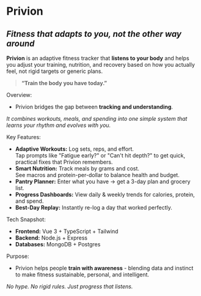 # Privion
## _Fitness that adapts to you, not the other way around_

**Privion** is an adaptive fitness tracker that **listens to your body** and helps you adjust your training, nutrition, and recovery based on how you actually feel, not rigid targets or generic plans.

> **“Train the body you have today.”**

Overview:  
- Privion bridges the gap between **tracking and understanding**.

_It combines workouts, meals, and spending into one simple system that learns your rhythm and evolves with you._

Key Features:  
- **Adaptive Workouts:** Log sets, reps, and effort.  
  Tap prompts like "Fatigue early?" or "Can't hit depth?" to get quick, practical fixes that Privion remembers.
- **Smart Nutrition:** Track meals by grams and cost.  
  See macros and protein-per-dollar to balance health and budget.  
- **Pantry Planner:** Enter what you have → get a 3-day plan and grocery list.  
- **Progress Dashboards:** View daily & weekly trends for calories, protein, and spend.  
- **Best-Day Replay:** Instantly re-log a day that worked perfectly.

Tech Snapshot:  
- **Frontend:** Vue 3 + TypeScript + Tailwind  
- **Backend:** Node.js + Express  
- **Databases:** MongoDB + Postgres  

Purpose:  
- Privion helps people **train with awareness** - blending data and instinct to make fitness sustainable, personal, and intelligent.

_No hype. No rigid rules. Just progress that listens._
